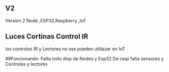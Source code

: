 ## V2
Version 2 Node ,ESP32,Raspberry ,IoT 


## Luces Cortinas Control IR
los controles IR y Lectores no sse pueden utiliazar en IoT

##Funcionando:
Falta todo disp de Nodes y Esp32 
De rasp falta sensores y Controles y lectores
